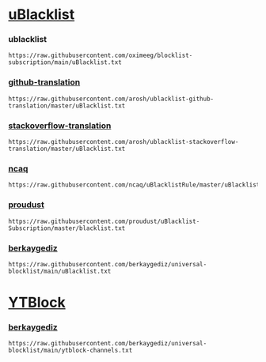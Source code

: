 
# [uBlacklist](https://addons.mozilla.org/en-US/firefox/addon/ublacklist/)

### ublacklist
```
https://raw.githubusercontent.com/oximeeg/blocklist-subscription/main/uBlacklist.txt
```

### [github-translation](https://github.com/arosh/ublacklist-github-translation/blob/master/uBlacklist.txt)
```
https://raw.githubusercontent.com/arosh/ublacklist-github-translation/master/uBlacklist.txt
```

### [stackoverflow-translation](https://github.com/arosh/ublacklist-stackoverflow-translation/blob/master/uBlacklist.txt)
```
https://raw.githubusercontent.com/arosh/ublacklist-stackoverflow-translation/master/uBlacklist.txt
```

### [ncaq](https://github.com/ncaq/uBlacklistRule/blob/master/uBlacklist.txt)
```
https://raw.githubusercontent.com/ncaq/uBlacklistRule/master/uBlacklist.txt
```

### [proudust](https://github.com/proudust/uBlacklist-Subscription/blob/master/blacklist.txt)
```
https://raw.githubusercontent.com/proudust/uBlacklist-Subscription/master/blacklist.txt
```

### [berkaygediz](https://github.com/berkaygediz/universal-blocklist/blob/main/uBlacklist.txt)
```
https://raw.githubusercontent.com/berkaygediz/universal-blocklist/main/uBlacklist.txt
```

# [YTBlock](https://addons.mozilla.org/en-US/firefox/addon/yt-block/)

### [berkaygediz](https://github.com/berkaygediz/universal-blocklist/blob/main/ytblock-channels.txt)
```
https://raw.githubusercontent.com/berkaygediz/universal-blocklist/main/ytblock-channels.txt
```
